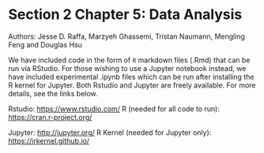 # Section 2 Chapter 5: Data Analysis

Authors: Jesse D. Raffa, Marzyeh Ghassemi, Tristan Naumann, Mengling Feng and Douglas Hsu

We have included code in the form of `R` markdown files (.Rmd) that can be run via RStudio.  For those wishing to use a Jupyter notebook instead, we have included experimental .ipynb files which can be run after installing the R kernel for Jupyter.  Both Rstudio and Jupyter are freely available.  For more details, see the links below.

Rstudio: https://www.rstudio.com/
R (needed for all code to run): https://cran.r-project.org/

Jupyter: http://jupyter.org/
R Kernel (needed for Jupyter only): https://irkernel.github.io/


